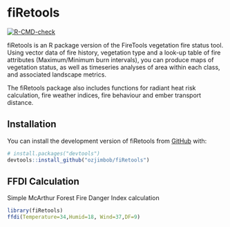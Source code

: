 
# fiRetools

<!-- badges: start -->
[![R-CMD-check](https://github.com/ozjimbob/fiRetools/actions/workflows/R-CMD-check.yaml/badge.svg)](https://github.com/ozjimbob/fiRetools/actions/workflows/R-CMD-check.yaml)
<!-- badges: end -->

fiRetools is an R package version of the FireTools vegetation fire status tool.  Using vector data of fire history, vegetation type and a look-up table of fire attributes (Maximum/Minimum burn intervals), you can produce maps of vegetation status, as well as timeseries analyses of area within each class, and associated landscape metrics.

The fiRetools package also includes functions for radiant heat risk calculation, fire weather indices, fire behaviour and ember transport distance. 

## Installation

You can install the development version of fiRetools from [GitHub](https://github.com/) with:

``` r
# install.packages("devtools")
devtools::install_github("ozjimbob/fiRetools")
```

## FFDI Calculation

Simple McArthur Forest Fire Danger Index calculation

``` r
library(fiRetools)
ffdi(Temperature=34,Humid=18, Wind=37,DF=9)
```

